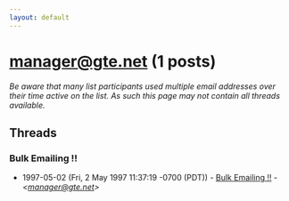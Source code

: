 ```yaml
---
layout: default
---
```


# <manager@gte.net> (1 posts)

_Be aware that many list participants used multiple email addresses over their time active on the list. As such this page may not contain all threads available._

## Threads

### Bulk Emailing !!
+ 1997-05-02 (Fri, 2 May 1997 11:37:19 -0700 (PDT)) - [Bulk Emailing !!](/archive/1997/05/78214482147d5742df33a93e50eac318535ebfa08cd26c0ca880b4e18738c622) - _\<manager@gte.net\>_

